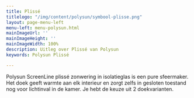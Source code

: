 ```yaml
---
title: Plissé
titlelogo: "/img/content/polysun/symbool-plisse.png"
layout: page-menu-left
menu-left: menu-polysun.html
mainImageUrl: ''
mainImageHeight: ''
mainImageWidth: 100%
description: Uitleg over Plissé van Polysun
keywords: Polysun Plissé

---
```

Polysun ScreenLine plissé zonwering in isolatieglas is een pure sfeermaker. 
Het doek geeft warmte aan elk interieur en zorgt zelfs in gesloten toestand nog voor lichtinval in de kamer.
Je hebt de keuze uit 2 doekvarianten.